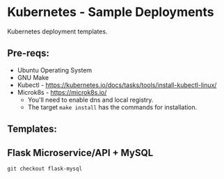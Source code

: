 # Kubernetes - Sample Deployments

Kubernetes deployment templates.


## Pre-reqs:

- Ubuntu Operating System
- GNU Make
- Kubectl  - https://kubernetes.io/docs/tasks/tools/install-kubectl-linux/
- Microk8s - https://microk8s.io/
    - You'll need to enable dns and local registry.
    - The target `make install` has the commands for installation.

## Templates:

## Flask Microservice/API + MySQL

```
git checkout flask-mysql
``` 
